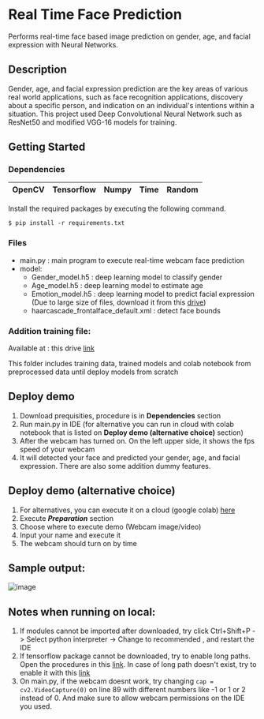 # Real Time Face Prediction
Performs real-time face based image prediction on gender, age, and facial expression with Neural Networks.

## Description
Gender, age, and facial expression prediction are the key areas of various real world applications, such as face recognition applications, discovery about a specific person, and indication on an individual's intentions within a situation. This project used Deep Convolutional Neural Network such as ResNet50 and modified VGG-16 models for training.

## Getting Started

### Dependencies

OpenCV | Tensorflow | Numpy | Time | Random
--- | --- | --- |--- |---

Install the required packages by executing the following command.

`$ pip install -r requirements.txt`

### Files
* main.py : main program to execute real-time webcam face prediction
* model:
  * Gender_model.h5 : deep learning model to classify gender
  * Age_model.h5 : deep learning model to estimate age
  * Emotion_model.h5 : deep learning model to predict facial expression (Due to large size of files, download it from this [drive](https://drive.google.com/file/d/1R3H0SCUyd-WVIhU-j6uDqRe6Z8oBqRtr/view?usp=sharing))
  * haarcascade_frontalface_default.xml : detect face bounds


### Addition training file:
Available at : this drive [link](https://drive.google.com/drive/folders/1EDQ3PBI6aZ_QVRr0Lj4OYk1c5kRJbkqj?usp=sharing)

This folder includes training data, trained models and colab notebook from preprocessed data until deploy models from scratch

## Deploy demo
1. Download prequisities, procedure is in **Dependencies** section
2. Run main.py in IDE (for alternative you can run in cloud with colab notebook that is listed on **Deploy demo (alternative choice)** section)
3. After the webcam has turned on. On the left upper side, it shows the fps speed of your webcam
4. It will detected your face and predicted your gender, age, and facial expression. There are also some addition dummy features.

## Deploy demo (alternative choice)
1. For alternatives, you can execute it on a cloud (google colab) [here](https://colab.research.google.com/drive/1f2uR-2CwUJFSdJrL5ihBLkJXE2Ji-TKq?authuser=1#scrollTo=O4Febami5Ir7)
2. Execute ***Preparation*** section
3. Choose where to execute demo (Webcam image/video)
4. Input your name and execute it
5. The webcam should turn on by time

## Sample output:
![image](https://user-images.githubusercontent.com/88226713/162660991-f051d5fe-1f75-48c4-b5fd-c51cf7beaf40.png)


## Notes when running on local:
1. If modules cannot be imported after downloaded, try click Ctrl+Shift+P -> Select python interpreter -> Change to recommended , and restart the IDE
2. If tensorflow package cannot be downloaded, try to enable long paths. Open the procedures in this [link](https://superuser.com/questions/1119883/windows-10-enable-ntfs-long-paths-policy-option-missing). In case of long path doesn't exist, try to enable it with this [link](https://www.thewindowsclub.com/how-to-enable-or-disable-win32-long-paths-in-windows-11-10)
3. On main.py, if the webcam doesnt work, try changing `cap = cv2.VideoCapture(0)` on line 89 with different numbers like -1 or 1 or 2 instead of 0. And make sure to allow webcam permissions on the IDE you used.
